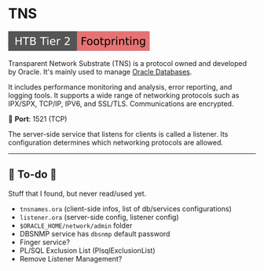# TNS

[![footprinting](../../../cybersecurity/_badges/htb/footprinting.svg)](https://academy.hackthebox.com/course/preview/footprinting)

<div class="row row-cols-lg-2"><div>

Transparent Network Substrate (TNS) is a protocol owned and developed by Oracle. It's mainly used to manage [Oracle Databases](/programming-languages/databases/relational/dbms/oracle.md). 

It includes performance monitoring and analysis, error reporting, and logging tools. It supports a wide range of networking protocols such as IPX/SPX, TCP/IP, IPV6, and SSL/TLS. Communications are encrypted.

🐊️ **Port**: 1521 (TCP)

The server-side service that listens for clients is called a listener. Its configuration determines which networking protocols are allowed.
</div><div>
</div></div>

<hr class="sep-both">

## 👻 To-do 👻

Stuff that I found, but never read/used yet.

<div class="row row-cols-lg-2"><div>

* `tnsnames.ora` (client-side infos, list of db/services configurations) 
* `listener.ora` (server-side config, listener config)
* `$ORACLE_HOME/network/admin` folder
* DBSNMP service has `dbsnmp` default password
* Finger service?
* PL/SQL Exclusion List (PlsqlExclusionList)
* Remove Listener Management?
</div><div>
</div></div>

